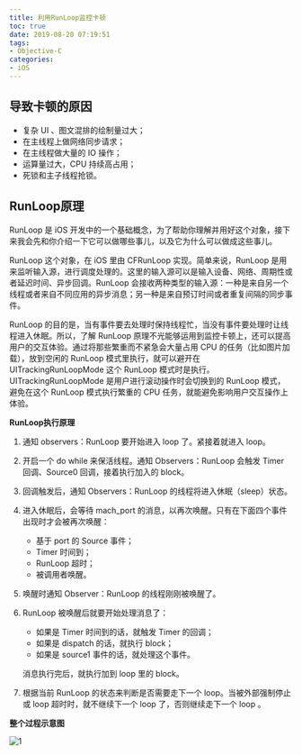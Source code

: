 ```yaml
---
title: 利用RunLoop监控卡顿
toc: true
date: 2019-08-20 07:19:51
tags:
- Objective-C
categories:
- iOS
---
```


## 导致卡顿的原因

* 复杂 UI 、图文混排的绘制量过大；
* 在主线程上做网络同步请求；
* 在主线程做大量的 IO 操作；
* 运算量过大，CPU 持续高占用；
* 死锁和主子线程抢锁。

## RunLoop原理

RunLoop 是 iOS 开发中的一个基础概念，为了帮助你理解并用好这个对象，接下来我会先和你介绍一下它可以做哪些事儿，以及它为什么可以做成这些事儿。

RunLoop 这个对象，在 iOS 里由 CFRunLoop 实现。简单来说，RunLoop 是用来监听输入源，进行调度处理的。这里的输入源可以是输入设备、网络、周期性或者延迟时间、异步回调。RunLoop 会接收两种类型的输入源：一种是来自另一个线程或者来自不同应用的异步消息；另一种是来自预订时间或者重复间隔的同步事件。

RunLoop 的目的是，当有事件要去处理时保持线程忙，当没有事件要处理时让线程进入休眠。所以，了解 RunLoop 原理不光能够运用到监控卡顿上，还可以提高用户的交互体验。通过将那些繁重而不紧急会大量占用 CPU 的任务（比如图片加载），放到空闲的 RunLoop 模式里执行，就可以避开在 UITrackingRunLoopMode 这个 RunLoop 模式时是执行。UITrackingRunLoopMode 是用户进行滚动操作时会切换到的 RunLoop 模式，避免在这个 RunLoop 模式执行繁重的 CPU 任务，就能避免影响用户交互操作上体验。

**RunLoop执行原理**

1. 通知 observers：RunLoop 要开始进入 loop 了。紧接着就进入 loop。
2. 开启一个 do while 来保活线程。通知 Observers：RunLoop 会触发 Timer 回调、Source0 回调，接着执行加入的 block。
3. 回调触发后，通知 Observers：RunLoop 的线程将进入休眠（sleep）状态。
4. 进入休眠后，会等待 mach_port 的消息，以再次唤醒。只有在下面四个事件出现时才会被再次唤醒：
   * 基于 port 的 Source 事件；
   * Timer 时间到；
   * RunLoop 超时；
   * 被调用者唤醒。

5. 唤醒时通知 Observer：RunLoop 的线程刚刚被唤醒了。
6. RunLoop 被唤醒后就要开始处理消息了：
   * 如果是 Timer 时间到的话，就触发 Timer 的回调；
   * 如果是 dispatch 的话，就执行 block；
   * 如果是 source1 事件的话，就处理这个事件。
   
   消息执行完后，就执行加到 loop 里的 block。

7. 根据当前 RunLoop 的状态来判断是否需要走下一个 loop。当被外部强制停止或 loop 超时时，就不继续下一个 loop 了，否则继续走下一个 loop 。

**整个过程示意图**

![1](1.png) 

